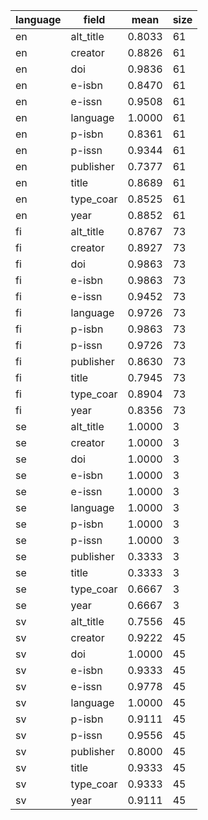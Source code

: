 | language   | field     |   mean |   size |
|------------|-----------|--------|--------|
| en         | alt_title | 0.8033 |     61 |
| en         | creator   | 0.8826 |     61 |
| en         | doi       | 0.9836 |     61 |
| en         | e-isbn    | 0.8470 |     61 |
| en         | e-issn    | 0.9508 |     61 |
| en         | language  | 1.0000 |     61 |
| en         | p-isbn    | 0.8361 |     61 |
| en         | p-issn    | 0.9344 |     61 |
| en         | publisher | 0.7377 |     61 |
| en         | title     | 0.8689 |     61 |
| en         | type_coar | 0.8525 |     61 |
| en         | year      | 0.8852 |     61 |
| fi         | alt_title | 0.8767 |     73 |
| fi         | creator   | 0.8927 |     73 |
| fi         | doi       | 0.9863 |     73 |
| fi         | e-isbn    | 0.9863 |     73 |
| fi         | e-issn    | 0.9452 |     73 |
| fi         | language  | 0.9726 |     73 |
| fi         | p-isbn    | 0.9863 |     73 |
| fi         | p-issn    | 0.9726 |     73 |
| fi         | publisher | 0.8630 |     73 |
| fi         | title     | 0.7945 |     73 |
| fi         | type_coar | 0.8904 |     73 |
| fi         | year      | 0.8356 |     73 |
| se         | alt_title | 1.0000 |      3 |
| se         | creator   | 1.0000 |      3 |
| se         | doi       | 1.0000 |      3 |
| se         | e-isbn    | 1.0000 |      3 |
| se         | e-issn    | 1.0000 |      3 |
| se         | language  | 1.0000 |      3 |
| se         | p-isbn    | 1.0000 |      3 |
| se         | p-issn    | 1.0000 |      3 |
| se         | publisher | 0.3333 |      3 |
| se         | title     | 0.3333 |      3 |
| se         | type_coar | 0.6667 |      3 |
| se         | year      | 0.6667 |      3 |
| sv         | alt_title | 0.7556 |     45 |
| sv         | creator   | 0.9222 |     45 |
| sv         | doi       | 1.0000 |     45 |
| sv         | e-isbn    | 0.9333 |     45 |
| sv         | e-issn    | 0.9778 |     45 |
| sv         | language  | 1.0000 |     45 |
| sv         | p-isbn    | 0.9111 |     45 |
| sv         | p-issn    | 0.9556 |     45 |
| sv         | publisher | 0.8000 |     45 |
| sv         | title     | 0.9333 |     45 |
| sv         | type_coar | 0.9333 |     45 |
| sv         | year      | 0.9111 |     45 |

